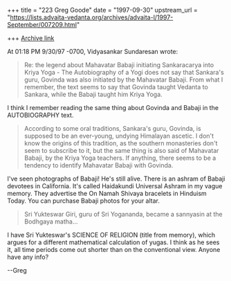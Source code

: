 +++
title = "223 Greg Goode"
date = "1997-09-30"
upstream_url = "https://lists.advaita-vedanta.org/archives/advaita-l/1997-September/007209.html"

+++
[Archive link](https://lists.advaita-vedanta.org/archives/advaita-l/1997-September/007209.html)

At 01:18 PM 9/30/97 -0700, Vidyasankar Sundaresan wrote:

>Re: the legend about Mahavatar Babaji initiating Sankaracarya into Kriya
>Yoga - The Autobiography of a Yogi does not say that Sankara's guru,
>Govinda was also initiated by the Mahavatar Babaji. From what I remember,
>the text seems to say that Govinda taught Vedanta to Sankara, while the
>Babaji taught him Kriya Yoga.

I think I remember reading the same thing about Govinda and Babaji in
the AUTOBIOGRAPHY text.

>According to some oral traditions, Sankara's guru, Govinda, is supposed to
>be an ever-young, undying Himalayan ascetic. I don't know the origins of
>this tradition, as the southern monasteries don't seem to subscribe to it,
>but the same thing is also said of Mahavatar Babaji, by the Kriya Yoga
>teachers. If anything, there seems to be a tendency to identify Mahavatar
>Babaji with Govinda.

I've seen photographs of Babaji!  He's still alive.  There is an ashram of
Babaji devotees in California.  It's called Haidakundi Universal Ashram in
my vague memory.  They advertise the On Namah Shivaya bracelets in Hinduism
Today.  You can purchase Babaji photos for your altar.

>Sri Yukteswar Giri, guru of Sri Yogananda, became a
>sannyasin at the Bodhgaya matha...


I have Sri Yukteswar's SCIENCE OF RELIGION (title from memory), which argues
for a different mathematical calculation of yugas.  I think as he sees it,
all time periods come out shorter than on the conventional view.
Anyone have any info?

--Greg

